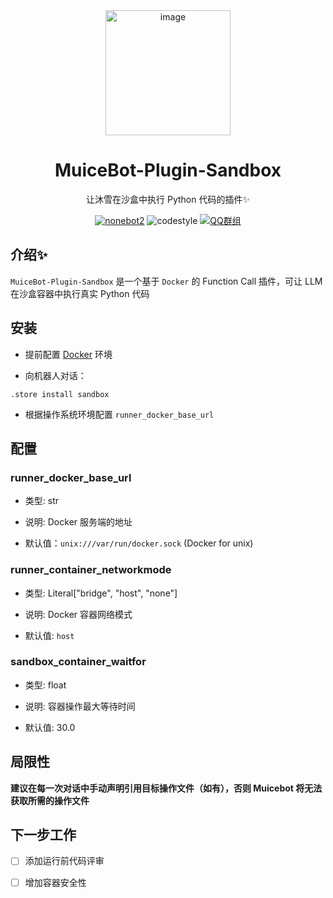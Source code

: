 <div align=center>
  <img width=200 src="https://bot.snowy.moe/logo.png"  alt="image"/>
  <h1 align="center">MuiceBot-Plugin-Sandbox</h1>
  <p align="center">让沐雪在沙盒中执行 Python 代码的插件✨</p>
</div>
<div align=center>
  <a href="https://nonebot.dev/"><img src="https://img.shields.io/badge/nonebot-2-red" alt="nonebot2"></a>
  <img src="https://img.shields.io/badge/Code%20Style-Black-121110.svg" alt="codestyle">
  <a href='https://qm.qq.com/q/lybolwibYW'><img src="https://img.shields.io/badge/QQ群-MuiceHouse-blue" alt="QQ群组"></a>
</div>

## 介绍✨

`MuiceBot-Plugin-Sandbox` 是一个基于 `Docker` 的 Function Call 插件，可让 LLM 在沙盒容器中执行真实 Python 代码

## 安装

- 提前配置 [Docker](https://www.docker.com/) 环境

- 向机器人对话：

```
.store install sandbox
```

- 根据操作系统环境配置 `runner_docker_base_url`

## 配置

### runner_docker_base_url

- 类型: str

- 说明: Docker 服务端的地址

- 默认值：`unix:///var/run/docker.sock` (Docker for unix)

### runner_container_networkmode

- 类型: Literal["bridge", "host", "none"]

- 说明: Docker 容器网络模式

- 默认值: `host`

### sandbox_container_waitfor

- 类型: float

- 说明: 容器操作最大等待时间

- 默认值: 30.0

## 局限性

**建议在每一次对话中手动声明引用目标操作文件（如有），否则 Muicebot 将无法获取所需的操作文件**

## 下一步工作

- [ ] 添加运行前代码评审

- [ ] 增加容器安全性
